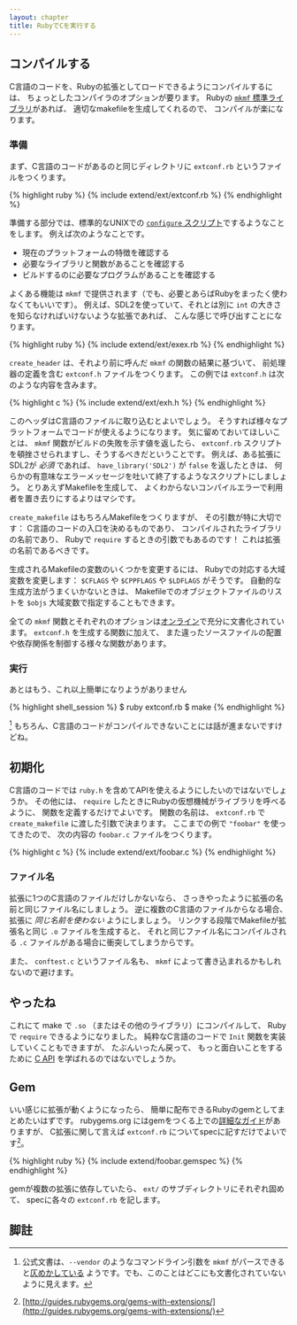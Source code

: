 ```yaml
---
layout: chapter
title: RubyでCを実行する
---
```


## コンパイルする ##

C言語のコードを、Rubyの拡張としてロードできるようにコンパイルするには、
ちょっとしたコンパイラのオプションが要ります。
Rubyの [`mkmf` 標準ライブラリ][mkmf]があれば、
適切なmakefileを生成してくれるので、
コンパイルが楽になります。

### 準備 ###

まず、C言語のコードがあるのと同じディレクトリに `extconf.rb` というファイルをつくります。

{% highlight ruby %}
{% include extend/ext/extconf.rb %}
{% endhighlight %}

準備する部分では、標準的なUNIXでの [`configure` スクリプト][conf]でするようなことをします。
例えば次のようなことです。

* 現在のプラットフォームの特徴を確認する
* 必要なライブラリと関数があることを確認する
* ビルドするのに必要なプログラムがあることを確認する

[conf]: http://en.wikipedia.org/wiki/Configure_script

よくある機能は `mkmf` で提供されます（でも、必要とあらばRubyをまったく使わなくてもいいです）。
例えば、SDL2を使っていて、それとは別に `int` の大きさを知らなければいけないような拡張であれば、
こんな感じで呼び出すことになります。

{% highlight ruby %}
{% include extend/ext/exex.rb %}
{% endhighlight %}

`create_header` は、それより前に呼んだ `mkmf` の関数の結果に基づいて、
前処理器の定義を含む `extconf.h` ファイルをつくります。
この例では `extconf.h` は次のような内容を含みます。

{% highlight c %}
{% include extend/ext/exh.h %}
{% endhighlight %}

このヘッダはC言語のファイルに取り込むとよいでしょう。
そうすれば様々なプラットフォームでコードが使えるようになります。
気に留めておいてほしいことは、
`mkmf` 関数がビルドの失敗を示す値を返したら、
`extconf.rb` スクリプトを頓挫させられますし、そうするべきだということです。
例えば、ある拡張にSDL2が _必須_ であれば、
`have_library('SDL2')` が `false` を返したときは、
何らかの有意味なエラーメッセージを吐いて終了するようなスクリプトにしましょう。
とりあえずMakefileを生成して、
よくわからないコンパイルエラーで利用者を置き去りにするよりはマシです。

`create_makefile` はもちろんMakefileをつくりますが、
その引数が特に大切です：
C言語のコードの入口を決めるものであり、
コンパイルされたライブラリの名前であり、
Rubyで `require` するときの引数でもあるのです！
これは拡張の名前であるべきです。

生成されるMakefileの変数のいくつかを変更するには、
Rubyでの対応する大域変数を変更します：
`$CFLAGS` や `$CPPFLAGS` や `$LDFLAGS` がそうです。
自動的な生成方法がうまくいかないときは、
Makefileでのオブジェクトファイルのリストを `$objs` 大域変数で指定することもできます。

全ての `mkmf` 関数とそれぞれのオプションは[オンライン][mkmf]で充分に文書化されています。
`extconf.h` を生成する関数に加えて、
また違ったソースファイルの配置や依存関係を制御する様々な関数があります。

[mkmf]: http://www.ruby-doc.org/stdlib/libdoc/mkmf/rdoc/MakeMakefile.html

### 実行 ###

あとはもう、これ以上簡単になりようがありません

{% highlight shell_session %}
$ ruby extconf.rb
$ make
{% endhighlight %}

[^argv] もちろん、C言語のコードがコンパイルできないことには話が進まないですけどね。

## 初期化 ##

C言語のコードでは `ruby.h` を含めてAPIを使えるようにしたいのではないでしょうか。
その他には、 `require` したときにRubyの仮想機械がライブラリを呼べるように、
関数を定義するだけでよいです。
関数の名前は、 `extconf.rb` で `create_makefile` に渡した引数で決まります。
ここまでの例で `"foobar"` を使ってきたので、
次の内容の `foobar.c` ファイルをつくります。

{% highlight c %}
{% include extend/ext/foobar.c %}
{% endhighlight %}

### ファイル名 ###

拡張に1つのC言語のファイルだけしかないなら、
さっきやったように拡張の名前と同じファイル名にしましょう。
逆に複数のC言語のファイルからなる場合、
拡張に _同じ名前を使わない_ ようにしましょう。
リンクする段階でMakefileが拡張名と同じ `.o` ファイルを生成すると、
それと同じファイル名にコンパイルされる `.c` ファイルがある場合に衝突してしまうからです。

また、 `conftest.c` というファイル名も、 `mkmf` によって書き込まれるかもしれないので避けます。

## やったね ##

これにて make で `.so` （またはその他のライブラリ）にコンパイルして、
Rubyで `require` できるようになりました。
純粋なC言語のコードで `Init` 関数を実装していくこともできますが、
たぶんいったん戻って、
もっと面白いことをするために [C API](../c.ja) を学ばれるのではないでしょうか。

## Gem ##

いい感じに拡張が動くようになったら、
簡単に配布できるRubyのgemとしてまとめたいはずです。
rubygems.org にはgemをつくる上での[詳細なガイド][rbg]がありますが、
C拡張に関して言えば `extconf.rb` についてspecに記すだけでよいです[^rbg]。

{% highlight ruby %}
{% include extend/foobar.gemspec %}
{% endhighlight %}

gemが複数の拡張に依存していたら、
`ext/` のサブディレクトリにそれぞれ固めて、
specに各々の `extconf.rb` を記します。

[rbg]: http://guides.rubygems.org/make-your-own-gem/

## 脚註 ##

[^glob]: [公式文書][globals]をご確認ください。

[^argv]: 公式文書は、`--vendor` のようなコマンドライン引数を `mkmf` がパースできると[仄めかしている][makefile] ようです。でも、このことはどこにも文書化されていないように見えます。

[^rbg]:[http://guides.rubygems.org/gems-with-extensions/](http://guides.rubygems.org/gems-with-extensions/)

[globals]:https://github.com/ruby/ruby/blob/master/doc/extension.rdoc#label-Prepare+extconf.rb
[makefile]:https://github.com/ruby/ruby/blob/master/doc/extension.rdoc#label-Generate+Makefile
